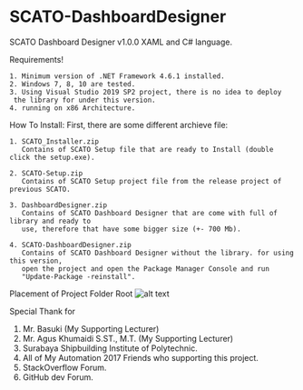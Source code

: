 # SCATO-DashboardDesigner

SCATO Dashboard Designer v1.0.0
XAML and C# language.

Requirements!

	1. Minimum version of .NET Framework 4.6.1 installed.
	2. Windows 7, 8, 10 are tested.
	3. Using Visual Studio 2019 SP2 project, there is no idea to deploy 
	 the library for under this version.
	4. running on x86 Architecture.

How To Install:
	First, there are some different archieve file:
	
	1. SCATO_Installer.zip
	   Contains of SCATO Setup file that are ready to Install (double click the setup.exe).

	2. SCATO-Setup.zip
	   Contains of SCATO Setup project file from the release project of previous SCATO.

	3. DashboardDesigner.zip
	   Contains of SCATO Dashboard Designer that are come with full of library and ready to
	   use, therefore that have some bigger size (+- 700 Mb).

	4. SCATO-DashboardDesigner.zip
	   Contains of SCATO Dashboard Designer without the library. for using this version,
	   open the project and open the Package Manager Console and run 
	   "Update-Package -reinstall".


Placement of Project Folder Root
![alt text](https://github.com/hananta23/SCATO-DashboardDesigner/blob/master/Screenshot(84).png?raw=true)


Special Thank for
1. Mr. Basuki (My Supporting Lecturer)
2. Mr. Agus Khumaidi S.ST., M.T. (My Supporting Lecturer)
3. Surabaya Shipbuilding Institute of Polytechnic.
4. All of My Automation 2017 Friends who supporting this project.
5. StackOverflow Forum.
6. GitHub dev Forum.
